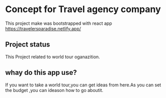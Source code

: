 # Concept for Travel agency company

This project make was bootstrapped with react app https://travelersparadise.netlify.app/

## Project status

This Project related to world tour oganazition.

## whay do this app use?

If you want to take a world tour,you can get ideas from here.As you can set the budget ,you can ideason how to go aboutit.
